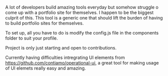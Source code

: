 A lot of developers build amazing tools everyday but somehow struggle o come up with a portfolio site for themselves. I happen to be the biggest culprit of this. This tool is a generic one that should lift the burden of having to build portfolio sites for themselves.

To set up, all you have to do is modify the config.js file in the components folder to suit your profile.

Project is only just starting and open to contributions.

Currently having difficulties intregrating UI elements from https://github.com/contiamo/operational-ui, a great tool for making usage of UI elemets really easy and amazing.
